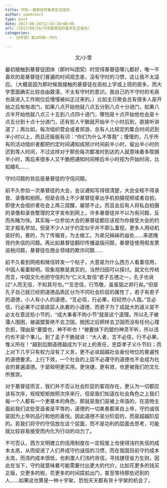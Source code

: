 ```yaml
---
title: 守信——基督徒的基本生活准则
author: sweditor3
type: post
date: 2017-08-26T12:43:34+00:00
url: /2017/08/26/守信基督徒的基本生活准则/
categories:
  - 《@守望》第105期——守约

---
```

<p style="text-align: center;">
  <span style="font-size: 12pt;">文/小雪</span>
</p>

<span style="font-size: 12pt;">最初接触到基督徒团体（那时叫团契）时觉得基督徒哪儿都好，唯一不喜欢的是基督徒们普遍的时间观念差，没有守时的习惯，这让我不太适应。（大概是因为那时候我接触的基督徒在高校上学或上班的居多，而大学里面确实比较自由散漫，不太有守时的意识。我自己的不守时的毛病也是进入工作岗位后慢慢被纠正过来的。）比如主日聚会总有很多人是开始之后匆匆进门，如果八点开始他就八点五分到八点十分进门，如果八点半开始他就八点三十五到八点四十进门，哪怕是十点开始他也会是十点五分到十点十分进门，还有些人干脆就开始半个小时后到，直接听讲道了；再比如，每次组织营会或者郊游，总有人比规定的集合时间迟到半小时以上，而且还振振有词：“你们为什么不等我”；慢慢的，几乎所有的活动组织者都把约定时间通知成预计时间前半小时，留出半小时的迟到等人时间，不过这样对于那些每次都准时到达的人就意味着多耽搁半小时，再后来很多人又干脆把通知时间移后半小时视为开始时间，比如婚礼……</span>

<span style="font-size: 12pt;">守时问题的背后是基督徒的守信问题。</span>

<span style="font-size: 12pt;">前不久参加一次基督徒的大会，会议通知写得很清楚，大会全程不得录音、录像和拍照。但是会场上不少基督徒拿出手机拍摄视频或者自拍，即使大会组织者在会上再三提醒，屡禁不止。而且会后有人将私自拍摄的录像和录音整理的文字发布到网上，许多基督徒并不以为有问题，反而先睹为快。其实每一位参加大会的基督徒都应该视为你接受大会的约定才报名参加，但是不少人对于约定似乎并不那么重视，更多人用动机是好的，善的，为了传福音，为主做工，为弟兄姊妹的益处……来遮掩背约失信的问题。再比如基督徒翻印传播盗版问题，基督徒使用假发票逃税问题，基督徒在商业领域的欺诈问题……</span>

<span style="font-size: 12pt;">前不久看到网络和微信转发一个帖子，大意是为什么西方人看重信用，中国人看重聪明。现象观察是真实的，当然归因可以探讨。就文化传统而言，中国文化也把守信列为“仁义礼智信”君子五德之一，孔子也说过“人而无信，不知其可也。”“言忠信，行笃敬，虽蛮貊之邦行矣。”但是孔子自己就已经把道德品质区分为不同社会阶层的属性了，君子有君子的道德，小人有小人的道德，“言必信，行必果，硁硁然小人哉。”言必信，行必果不过是底层人执着的小道德，而君子为了成就大的道义是不必太在意这些小节的，“成大事者不拘小节”就是这个道理。所以孔子被蒲人围困，被逼盟誓绝不去卫国，脱困之后照样去卫国而没有任何心理负担，理由是“要盟也，神不听也！”被要挟下的盟约神灵不听，所以违约也不是个事儿。到了孟子干脆就说：“大人者，言不必信，行不必果，惟义所在！”越到后期道德越成为下对上的责任，忠臣孝子义仆节妇；而上对下几乎只有权力没有了义务，更不必说超越社会身份地位的普遍性的道德要求。上行下效，一个社会的上层不必遵守的道德也不会成为社会的普遍道德。于是聪明更实用，更快捷，更有效，也更被我们的文化所推崇。</span>

<span style="font-size: 12pt;">对于基督徒而言，我们并不否认社会阶层的客观存在，更认为一切都应该有次序，规规矩矩按照次序来行，但是我们知道在社会角色之上我们每一个人都有一个更基本的角色，那就是我们是被上帝造的，在造物主面前我们这些受造者是平等的，道德的一切美善都来自上帝，守约诚信是因为上帝的品行和他的喜悦。因此道德不是分阶层的，而是超越阶层的。若我们将守约守信放在这个层面，而不是功利的层面去思考，可能就比较容易接受而内化为行动的动力了。</span>

<span style="font-size: 12pt;">不可否认，西方文明建立的信用制度在一定程度上也使得违约失信的成本太高，从而促进了人们养成守约诚信的习惯，而在我国目前守约成本太高，而违约成本很低，也刺激人们违约背信，寻找捷径省力生财。因此在当下，守约就意味着可能需要付出更大的代价，比如花更多的钱买正版，交更多的税，花更多的时间提前出门，甚至等待那些迟到的人……如果这也算是一种十字架，恐怕天天都有背十字架的机会了。</span>